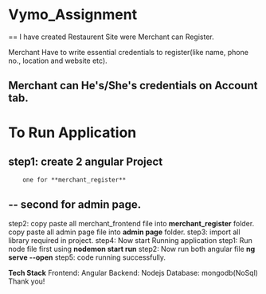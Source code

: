 # Vymo_Assignment
==
I have created Restaurent Site were Merchant can Register.

Merchant Have to write essential credentials to register(like name, phone no., location and website etc).

Merchant can He's/She's credentials on Account tab.
--
**To Run Application**
==
step1: create 2 angular Project 
--
        one for **merchant_register**
--
        second for **admin page**.
--
step2: copy paste all merchant_frontend file into **merchant_register** folder.
       copy paste all admin page file into **admin page** folder.
step3: import all library required in project.
step4: Now start Running application
    step1: Run node file first using **nodemon start run**
    step2: Now run both angular file **ng serve --open**
step5: code running successfully.

**Tech Stack**
Frontend: Angular
Backend: Nodejs
Database: mongodb(NoSql)
Thank you!
